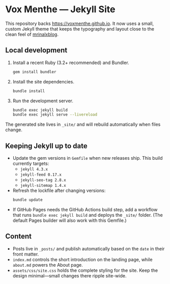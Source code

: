 # Vox Menthe — Jekyll Site

This repository backs <https://voxmenthe.github.io>. It now uses a small, custom Jekyll theme that keeps the typography and layout close to the clean feel of [mrinalxblog](https://mrinalxblog.com).

## Local development

1. Install a recent Ruby (3.2+ recommended) and Bundler.
   ```bash
   gem install bundler
   ```
2. Install the site dependencies.
   ```bash
   bundle install
   ```
3. Run the development server.
   ```bash
   bundle exec jekyll build
   bundle exec jekyll serve --livereload
   ```

The generated site lives in `_site/` and will rebuild automatically when files change.

## Keeping Jekyll up to date

- Update the gem versions in `Gemfile` when new releases ship. This build currently targets:
  - `jekyll 4.3.x`
  - `jekyll-feed 0.17.x`
  - `jekyll-seo-tag 2.8.x`
  - `jekyll-sitemap 1.4.x`
- Refresh the lockfile after changing versions:
  ```bash
  bundle update
  ```
- If GitHub Pages needs the GitHub Actions build step, add a workflow that runs `bundle exec jekyll build` and deploys the `_site/` folder. (The default Pages builder will also work with this Gemfile.)

## Content

- Posts live in `_posts/` and publish automatically based on the `date` in their front matter.
- `index.md` controls the short introduction on the landing page, while `about.md` powers the About page.
- `assets/css/site.css` holds the complete styling for the site. Keep the design minimal—small changes there ripple site-wide.

